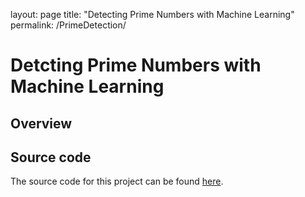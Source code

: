 layout: page
title: "Detecting Prime Numbers with Machine Learning"
permalink: /PrimeDetection/

# Detcting Prime Numbers with Machine Learning

## Overview

## Source code

The source code for this project can be found [here](https://github.com/Brandonsams/ML-DetectingPrimes).